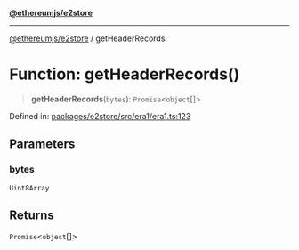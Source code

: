 [**@ethereumjs/e2store**](../README.md)

***

[@ethereumjs/e2store](../README.md) / getHeaderRecords

# Function: getHeaderRecords()

> **getHeaderRecords**(`bytes`): `Promise`\<`object`[]\>

Defined in: [packages/e2store/src/era1/era1.ts:123](https://github.com/ethereumjs/ethereumjs-monorepo/blob/master/packages/e2store/src/era1/era1.ts#L123)

## Parameters

### bytes

`Uint8Array`

## Returns

`Promise`\<`object`[]\>
